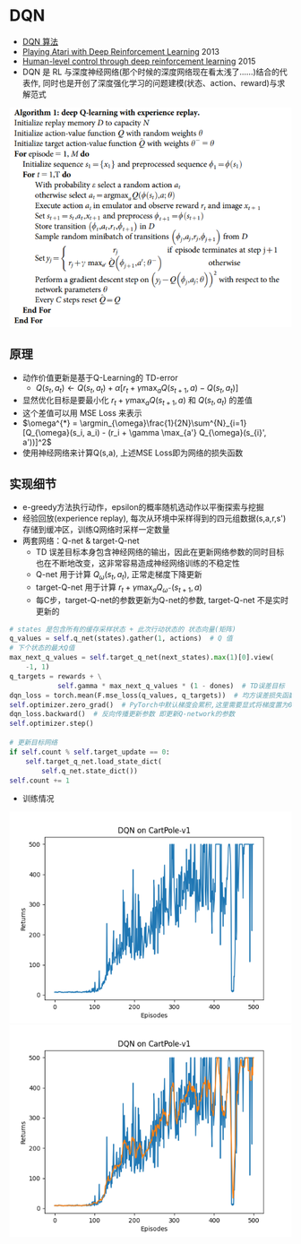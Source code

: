 # DQN

* [DQN 算法](https://hrl.boyuai.com/chapter/2/dqn%E7%AE%97%E6%B3%95)
* [Playing Atari with Deep Reinforcement Learning](https://www.cs.toronto.edu/~vmnih/docs/dqn.pdf) 2013
* [Human-level control through deep reinforcement learning](https://storage.googleapis.com/deepmind-media/dqn/DQNNaturePaper.pdf) 2015
* DQN 是 RL 与深度神经网络(那个时候的深度网络现在看太浅了……)结合的代表作, 同时也是开创了深度强化学习的问题建模(状态、action、reward)与求解范式

![DQN-algo](img/image.png)

## 原理
* 动作价值更新是基于Q-Learning的 TD-error
  * $Q(s_t, a_t) \leftarrow Q(s_t, a_t) + \alpha[r_t + \gamma \max_{a} Q(s_{t+1}, a) - Q(s_t, a_t)]$
* 显然优化目标是要最小化 $r_t + \gamma \max_{a} Q(s_{t+1}, a)$ 和 $Q(s_t, a_t)$ 的差值
* 这个差值可以用 MSE Loss 来表示
* $\omega^{*} = \argmin_{\omega}\frac{1}{2N}\sum^{N}_{i=1}[Q_{\omega}(s_i, a_i) - (r_i + \gamma \max_{a'} Q_{\omega}(s_{i}', a'))]^2$
* 使用神经网络来计算Q(s,a), 上述MSE Loss即为网络的损失函数

## 实现细节
* e-greedy方法执行动作，epsilon的概率随机选动作以平衡探索与挖掘
* 经验回放(experience replay), 每次从环境中采样得到的四元组数据(s,a,r,s')存储到缓冲区，训练Q网络时采样一定数量
* 两套网络：Q-net & target-Q-net
  * TD 误差目标本身包含神经网络的输出，因此在更新网络参数的同时目标也在不断地改变，这非常容易造成神经网络训练的不稳定性
  * Q-net 用于计算 $Q_{\omega}(s_t, a_t)$, 正常走梯度下降更新
  * target-Q-net 用于计算 $r_t + \gamma \max_{a} Q_{\omega^-}(s_{t+1}, a)$
  * 每C步，target-Q-net的参数更新为Q-net的参数, target-Q-net 不是实时更新的
```python
# states 是包含所有的缓存采样状态 + 此次行动状态的 状态向量(矩阵)
q_values = self.q_net(states).gather(1, actions)  # Q 值
# 下个状态的最大Q值
max_next_q_values = self.target_q_net(next_states).max(1)[0].view(
    -1, 1)
q_targets = rewards + \
            self.gamma * max_next_q_values * (1 - dones)  # TD误差目标
dqn_loss = torch.mean(F.mse_loss(q_values, q_targets))  # 均方误差损失函数
self.optimizer.zero_grad()  # PyTorch中默认梯度会累积,这里需要显式将梯度置为0
dqn_loss.backward()  # 反向传播更新参数 即更新Q-network的参数
self.optimizer.step()

# 更新目标网络
if self.count % self.target_update == 0:
    self.target_q_net.load_state_dict(
        self.q_net.state_dict())
self.count += 1
```

* 训练情况

![dqn-value](dqn-value.png)
![dqn-value-moving-avg](dqn-value-moving-avg.png)
